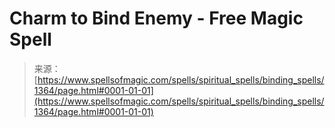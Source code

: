 <!--yml
category: 未分类
date: 2024-06-12 18:34:22
-->

# Charm to Bind Enemy - Free Magic Spell

> 来源：[https://www.spellsofmagic.com/spells/spiritual_spells/binding_spells/1364/page.html#0001-01-01](https://www.spellsofmagic.com/spells/spiritual_spells/binding_spells/1364/page.html#0001-01-01)